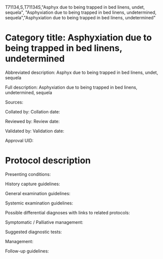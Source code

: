 T71134,S,T71134S,"Asphyx due to being trapped in bed linens, undet, sequela", "Asphyxiation due to being trapped in bed linens, undetermined, sequela","Asphyxiation due to being trapped in bed linens, undetermined"
# Category title: Asphyxiation due to being trapped in bed linens, undetermined

Abbreviated description: Asphyx due to being trapped in bed linens, undet, sequela

Full description: Asphyxiation due to being trapped in bed linens, undetermined, sequela

Sources:

Collated by:
Collation date:

Reviewed by:
Review date:

Validated by:
Validation date:

Approval UID:

# Protocol description

Presenting conditions:

History capture guidelines:

General examination guidelines:

Systemic examination guidelines:

Possible differential diagnoses with links to related protocols:

Symptomatic / Palliative management:

Suggested diagnostic tests:

Management:

Follow-up guidelines:

